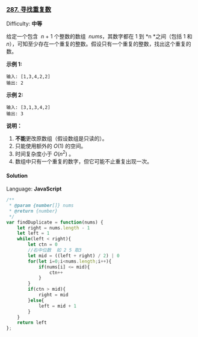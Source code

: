 ### [287\. 寻找重复数](https://leetcode-cn.com/problems/find-the-duplicate-number/)

Difficulty: **中等**

给定一个包含  *n* + 1 个整数的数组  *nums*，其数字都在 1 到 *n *之间（包括 1 和 _n_），可知至少存在一个重复的整数。假设只有一个重复的整数，找出这个重复的数。

**示例 1:**

```
输入: [1,3,4,2,2]
输出: 2
```

**示例 2:**

```
输入: [3,1,3,4,2]
输出: 3
```

**说明：**

1.  **不能**更改原数组（假设数组是只读的）。
2.  只能使用额外的 _O_(1) 的空间。
3.  时间复杂度小于 _O_(_n_<sup>2</sup>) 。
4.  数组中只有一个重复的数字，但它可能不止重复出现一次。

#### Solution

Language: **JavaScript**

```javascript
​/**
 * @param {number[]} nums
 * @return {number}
 */
var findDuplicate = function(nums) {
    let right = nums.length - 1
    let left = 1
    while(left < right){
        let ctn = 0
        //右中位数  如 2 5 取3
        let mid = ((left + right) / 2) | 0
        for(let i=0;i<nums.length;i++){
            if(nums[i] <= mid){
                ctn++
            }
        }
        if(ctn > mid){
            right = mid
        }else{
            left = mid + 1
        }
    }
    return left
};
```
